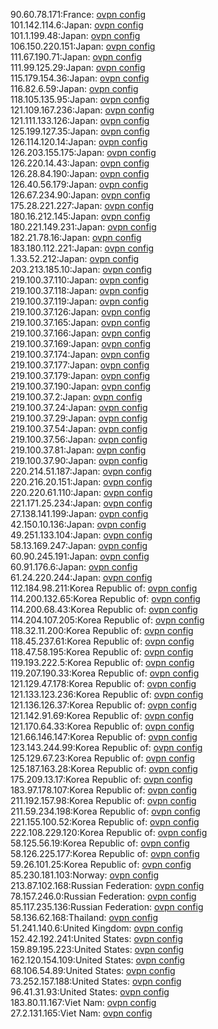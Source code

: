 90.60.78.171:France: [ovpn config](vpn/90_60_78_171.ovpn)  
101.142.114.6:Japan: [ovpn config](vpn/101_142_114_6.ovpn)  
101.1.199.48:Japan: [ovpn config](vpn/101_1_199_48.ovpn)  
106.150.220.151:Japan: [ovpn config](vpn/106_150_220_151.ovpn)  
111.67.190.71:Japan: [ovpn config](vpn/111_67_190_71.ovpn)  
111.99.125.29:Japan: [ovpn config](vpn/111_99_125_29.ovpn)  
115.179.154.36:Japan: [ovpn config](vpn/115_179_154_36.ovpn)  
116.82.6.59:Japan: [ovpn config](vpn/116_82_6_59.ovpn)  
118.105.135.95:Japan: [ovpn config](vpn/118_105_135_95.ovpn)  
121.109.167.236:Japan: [ovpn config](vpn/121_109_167_236.ovpn)  
121.111.133.126:Japan: [ovpn config](vpn/121_111_133_126.ovpn)  
125.199.127.35:Japan: [ovpn config](vpn/125_199_127_35.ovpn)  
126.114.120.14:Japan: [ovpn config](vpn/126_114_120_14.ovpn)  
126.203.155.175:Japan: [ovpn config](vpn/126_203_155_175.ovpn)  
126.220.14.43:Japan: [ovpn config](vpn/126_220_14_43.ovpn)  
126.28.84.190:Japan: [ovpn config](vpn/126_28_84_190.ovpn)  
126.40.56.179:Japan: [ovpn config](vpn/126_40_56_179.ovpn)  
126.67.234.90:Japan: [ovpn config](vpn/126_67_234_90.ovpn)  
175.28.221.227:Japan: [ovpn config](vpn/175_28_221_227.ovpn)  
180.16.212.145:Japan: [ovpn config](vpn/180_16_212_145.ovpn)  
180.221.149.231:Japan: [ovpn config](vpn/180_221_149_231.ovpn)  
182.21.78.16:Japan: [ovpn config](vpn/182_21_78_16.ovpn)  
183.180.112.221:Japan: [ovpn config](vpn/183_180_112_221.ovpn)  
1.33.52.212:Japan: [ovpn config](vpn/1_33_52_212.ovpn)  
203.213.185.10:Japan: [ovpn config](vpn/203_213_185_10.ovpn)  
219.100.37.110:Japan: [ovpn config](vpn/219_100_37_110.ovpn)  
219.100.37.118:Japan: [ovpn config](vpn/219_100_37_118.ovpn)  
219.100.37.119:Japan: [ovpn config](vpn/219_100_37_119.ovpn)  
219.100.37.126:Japan: [ovpn config](vpn/219_100_37_126.ovpn)  
219.100.37.165:Japan: [ovpn config](vpn/219_100_37_165.ovpn)  
219.100.37.166:Japan: [ovpn config](vpn/219_100_37_166.ovpn)  
219.100.37.169:Japan: [ovpn config](vpn/219_100_37_169.ovpn)  
219.100.37.174:Japan: [ovpn config](vpn/219_100_37_174.ovpn)  
219.100.37.177:Japan: [ovpn config](vpn/219_100_37_177.ovpn)  
219.100.37.179:Japan: [ovpn config](vpn/219_100_37_179.ovpn)  
219.100.37.190:Japan: [ovpn config](vpn/219_100_37_190.ovpn)  
219.100.37.2:Japan: [ovpn config](vpn/219_100_37_2.ovpn)  
219.100.37.24:Japan: [ovpn config](vpn/219_100_37_24.ovpn)  
219.100.37.29:Japan: [ovpn config](vpn/219_100_37_29.ovpn)  
219.100.37.54:Japan: [ovpn config](vpn/219_100_37_54.ovpn)  
219.100.37.56:Japan: [ovpn config](vpn/219_100_37_56.ovpn)  
219.100.37.81:Japan: [ovpn config](vpn/219_100_37_81.ovpn)  
219.100.37.90:Japan: [ovpn config](vpn/219_100_37_90.ovpn)  
220.214.51.187:Japan: [ovpn config](vpn/220_214_51_187.ovpn)  
220.216.20.151:Japan: [ovpn config](vpn/220_216_20_151.ovpn)  
220.220.61.110:Japan: [ovpn config](vpn/220_220_61_110.ovpn)  
221.171.25.234:Japan: [ovpn config](vpn/221_171_25_234.ovpn)  
27.138.141.199:Japan: [ovpn config](vpn/27_138_141_199.ovpn)  
42.150.10.136:Japan: [ovpn config](vpn/42_150_10_136.ovpn)  
49.251.133.104:Japan: [ovpn config](vpn/49_251_133_104.ovpn)  
58.13.169.247:Japan: [ovpn config](vpn/58_13_169_247.ovpn)  
60.90.245.191:Japan: [ovpn config](vpn/60_90_245_191.ovpn)  
60.91.176.6:Japan: [ovpn config](vpn/60_91_176_6.ovpn)  
61.24.220.244:Japan: [ovpn config](vpn/61_24_220_244.ovpn)  
112.184.98.211:Korea Republic of: [ovpn config](vpn/112_184_98_211.ovpn)  
114.200.132.65:Korea Republic of: [ovpn config](vpn/114_200_132_65.ovpn)  
114.200.68.43:Korea Republic of: [ovpn config](vpn/114_200_68_43.ovpn)  
114.204.107.205:Korea Republic of: [ovpn config](vpn/114_204_107_205.ovpn)  
118.32.11.200:Korea Republic of: [ovpn config](vpn/118_32_11_200.ovpn)  
118.45.237.61:Korea Republic of: [ovpn config](vpn/118_45_237_61.ovpn)  
118.47.58.195:Korea Republic of: [ovpn config](vpn/118_47_58_195.ovpn)  
119.193.222.5:Korea Republic of: [ovpn config](vpn/119_193_222_5.ovpn)  
119.207.190.33:Korea Republic of: [ovpn config](vpn/119_207_190_33.ovpn)  
121.129.47.178:Korea Republic of: [ovpn config](vpn/121_129_47_178.ovpn)  
121.133.123.236:Korea Republic of: [ovpn config](vpn/121_133_123_236.ovpn)  
121.136.126.37:Korea Republic of: [ovpn config](vpn/121_136_126_37.ovpn)  
121.142.91.69:Korea Republic of: [ovpn config](vpn/121_142_91_69.ovpn)  
121.170.64.33:Korea Republic of: [ovpn config](vpn/121_170_64_33.ovpn)  
121.66.146.147:Korea Republic of: [ovpn config](vpn/121_66_146_147.ovpn)  
123.143.244.99:Korea Republic of: [ovpn config](vpn/123_143_244_99.ovpn)  
125.129.67.23:Korea Republic of: [ovpn config](vpn/125_129_67_23.ovpn)  
125.187.163.28:Korea Republic of: [ovpn config](vpn/125_187_163_28.ovpn)  
175.209.13.17:Korea Republic of: [ovpn config](vpn/175_209_13_17.ovpn)  
183.97.178.107:Korea Republic of: [ovpn config](vpn/183_97_178_107.ovpn)  
211.192.157.98:Korea Republic of: [ovpn config](vpn/211_192_157_98.ovpn)  
211.59.234.198:Korea Republic of: [ovpn config](vpn/211_59_234_198.ovpn)  
221.155.100.52:Korea Republic of: [ovpn config](vpn/221_155_100_52.ovpn)  
222.108.229.120:Korea Republic of: [ovpn config](vpn/222_108_229_120.ovpn)  
58.125.56.19:Korea Republic of: [ovpn config](vpn/58_125_56_19.ovpn)  
58.126.225.177:Korea Republic of: [ovpn config](vpn/58_126_225_177.ovpn)  
59.26.101.25:Korea Republic of: [ovpn config](vpn/59_26_101_25.ovpn)  
85.230.181.103:Norway: [ovpn config](vpn/85_230_181_103.ovpn)  
213.87.102.168:Russian Federation: [ovpn config](vpn/213_87_102_168.ovpn)  
78.157.246.0:Russian Federation: [ovpn config](vpn/78_157_246_0.ovpn)  
85.117.235.136:Russian Federation: [ovpn config](vpn/85_117_235_136.ovpn)  
58.136.62.168:Thailand: [ovpn config](vpn/58_136_62_168.ovpn)  
51.241.140.6:United Kingdom: [ovpn config](vpn/51_241_140_6.ovpn)  
152.42.192.241:United States: [ovpn config](vpn/152_42_192_241.ovpn)  
159.89.195.223:United States: [ovpn config](vpn/159_89_195_223.ovpn)  
162.120.154.109:United States: [ovpn config](vpn/162_120_154_109.ovpn)  
68.106.54.89:United States: [ovpn config](vpn/68_106_54_89.ovpn)  
73.252.157.188:United States: [ovpn config](vpn/73_252_157_188.ovpn)  
96.41.31.93:United States: [ovpn config](vpn/96_41_31_93.ovpn)  
183.80.11.167:Viet Nam: [ovpn config](vpn/183_80_11_167.ovpn)  
27.2.131.165:Viet Nam: [ovpn config](vpn/27_2_131_165.ovpn)  
